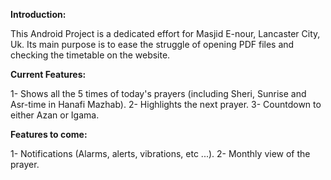 
**Introduction:**

This Android Project is a dedicated effort for Masjid E-nour, Lancaster City, Uk. 
Its main purpose is to ease the struggle of opening PDF files and checking the timetable on the website.

**Current Features:**

1- Shows all the 5 times of today's prayers (including Sheri, Sunrise and Asr-time in Hanafi Mazhab).
2- Highlights the next prayer. 
3- Countdown to either Azan or Igama.

**Features to come:**

1- Notifications (Alarms, alerts, vibrations, etc ...). 
2- Monthly view of the prayer.
